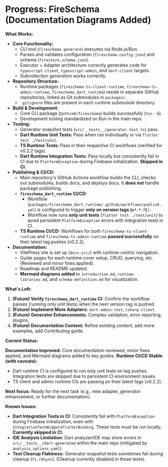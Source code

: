 <!-- Version: 1.0 | Last Updated: 2025-04-05 | Updated By: Cline -->
# Progress: FireSchema (Documentation Diagrams Added)

**What Works:**

-   **Core Functionality:**
    -   CLI tool (`fireschema generate`) executes via Node.js/Bun.
    -   Parses and validates configuration (`fireschema.config.json`) and schema (`firestore.schema.json`).
    -   Executor + Adapter architecture correctly generates code for `typescript-client`, `typescript-admin`, and `dart-client` targets.
    -   Subcollection generation works correctly.
-   **Repository Structure:**
    -   Runtime packages (`fireschema-ts-client-runtime`, `fireschema-ts-admin-runtime`, `fireschema_dart_runtime`) reside in separate GitHub repositories, linked as Git submodules in `packages/`.
    -   `.gitignore` files are present in each runtime submodule directory.
-   **Build & Development:**
    -   Core CLI package (`@shtse8/fireschema`) builds successfully (`tsc -b`).
    -   Development tooling standardized on Bun in the main repo.
-   **Testing:**
    -   Generator snapshot tests (`src/__tests__/generator.test.ts`) pass.
    -   **Dart Runtime Unit Tests:** Pass when run individually or via `flutter test ./test/unit`.
    -   **TS Runtime Tests:** Pass in their respective CI workflows (verified for v0.2.2 tags).
    -   **Dart Runtime Integration Tests:** Pass locally but consistently fail in CI due to `PlatformException` during Firebase initialization. **Skipped in CI.**
-   **Publishing & CI/CD:**
    -   Main repository's GitHub Actions workflow builds the CLI, checks out submodules, builds docs, and deploys docs. It **does not** handle package publishing.
    -   **`fireschema_dart_runtime` CI/CD:**
        -   Workflow (`packages/fireschema_dart_runtime/.github/workflows/publish.yml`) is configured to trigger **only on version tags (`v*.*.*`)**.\
        -   Workflow now runs **only unit tests** (`flutter test ./test/unit`) to avoid persistent `PlatformException` errors with integration tests in CI.
    -   **TS Runtime CI/CD:** Workflows for both `fireschema-ts-client-runtime` and `fireschema-ts-admin-runtime` **passed successfully** on their latest tag pushes (v0.2.2).
-   **Documentation:**
    -   VitePress site is set up (`docs-src/`) with runtime-centric navigation.
    -   Guide pages for each runtime cover setup, CRUD, querying, etc. (Reviewed and minor fixes applied).
    -   Roadmap and README updated.
    -   **Mermaid diagrams added** to `introduction.md`, `runtime-libraries.md`, and `schema-definition.md` for visualization.

**What's Left:**

1.  **(Future) Verify `fireschema_dart_runtime` CI:** Confirm the workflow passes (running only unit tests) when the next version tag is pushed.
2.  **(Future) Implement More Adapters:** `dart-admin-rest`, `csharp-client`.
3.  **(Future) Generator Enhancements:** Complex validation, error reporting, plugins.
4.  **(Future) Documentation Content:** Refine existing content, add more examples, add Contributing guide.

**Current Status:**

**Documentation Improved:** Core documentation reviewed, minor fixes applied, and Mermaid diagrams added to key guides.
**Runtime CI/CD Stable (with caveats):**
-   Dart runtime CI is configured to run only unit tests on tag pushes. Integration tests are skipped due to persistent CI environment issues.
-   TS client and admin runtime CIs are passing on their latest tags (v0.2.2).

**Next focus:** Ready for the next task (e.g., new adapter, generator enhancement, or further documentation).

**Known Issues:**

-   **Dart Integration Tests in CI:** Consistently fail with `PlatformException` during Firebase initialization, even with `IntegrationTestWidgetsFlutterBinding`. These tests must be run locally. **Currently skipped in CI.**
-   **IDE Analysis Limitation:** Dart analyzer/IDE may show errors in `src/__tests__/dart-generated` within the main repo (mitigated by `analysis_options.yaml`).
-   **Test Cleanup Flakiness:** Generator snapshot tests sometimes fail during cleanup (`fs.rmSync`). (Cleanup currently disabled in those tests).

